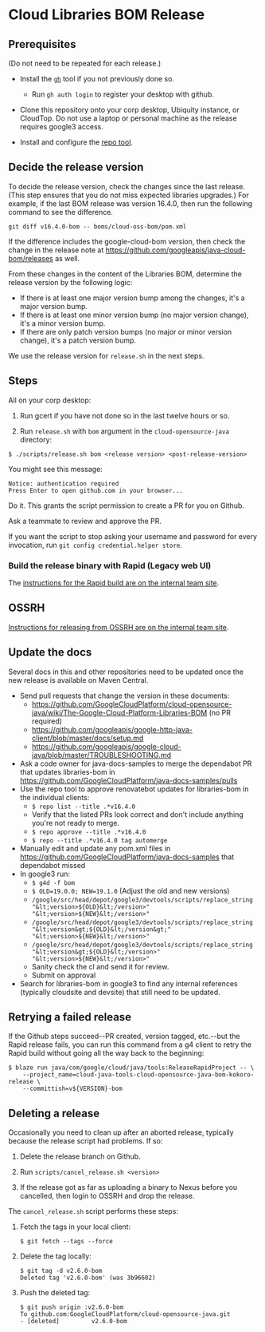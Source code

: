 # Cloud Libraries BOM Release


## Prerequisites 

(Do not need to be repeated for each release.)

* Install the [`gh`](https://github.com/cli/cli)
tool if you not previously done so.

    * Run `gh auth login` to register your desktop with github.

* Clone this repository onto your corp desktop, Ubiquity instance, or CloudTop. Do not use a laptop or personal machine as the release requires google3 access.

* Install and configure the [repo tool](https://github.com/googleapis/github-repo-automation).

## Decide the release version

To decide the release version, check the changes since the last release.
(This step ensures that you do not miss expected libraries upgrades.)
For example, if the last BOM release was version 16.4.0, then run the following command
to see the difference.

```
git diff v16.4.0-bom -- boms/cloud-oss-bom/pom.xml
```

If the difference includes the google-cloud-bom version, then check the change in the release note
at https://github.com/googleapis/java-cloud-bom/releases as well.

From these changes in the content of the Libraries BOM,
determine the release version by the following logic:

- If there is at least one major version bump among the changes, it's a major version bump.
- If there is at least one minor version bump (no major version change), it's a minor version
  bump.
- If there are only patch version bumps (no major or minor version change), it's a patch version
  bump.

We use the release version for `release.sh` in the next steps.

## Steps

All on your corp desktop: 

1. Run gcert if you have not done so in the last twelve hours or so.

2. Run `release.sh` with `bom` argument in 
the `cloud-opensource-java` directory:

```
$ ./scripts/release.sh bom <release version> <post-release-version>
```

You might see this message:

```
Notice: authentication required
Press Enter to open github.com in your browser...
```

Do it. This grants the script permission to create a PR for you on Github.

Ask a teammate to review and approve the PR. 

If you want the script to stop asking your username and password for every invocation,
run `git config credential.helper store`.

### Build the release binary with Rapid (Legacy web UI)

The [instructions for the Rapid build are on the internal team 
site](https://g3doc.corp.google.com/company/teams/cloud-java/tools/developers/releasing.md#run-the-rapid-workflow).

## OSSRH

[Instructions for releasing from OSSRH are on the internal team 
site](https://g3doc.corp.google.com/company/teams/cloud-java/tools/developers/releasing.md#verify-and-release).

## Update the docs

Several docs in this and other repositories need to be updated once the 
new release is available on Maven Central.

* Send pull requests that change the version in these documents:
    * https://github.com/GoogleCloudPlatform/cloud-opensource-java/wiki/The-Google-Cloud-Platform-Libraries-BOM
      (no PR required)
    * https://github.com/googleapis/google-http-java-client/blob/master/docs/setup.md
    * https://github.com/googleapis/google-cloud-java/blob/master/TROUBLESHOOTING.md
* Ask a code owner for java-docs-samples to merge the dependabot PR
  that updates libraries-bom in https://github.com/GoogleCloudPlatform/java-docs-samples/pulls
* Use the repo tool to approve renovatebot updates for libraries-bom in the individual clients:
    * `$ repo list --title .*v16.4.0`
    * Verify that the listed PRs look correct and don't include anything you're not ready to merge. 
    * `$ repo approve --title .*v16.4.0`
    * `$ repo --title .*v16.4.0 tag automerge`
* Manually edit and update any pom.xml files in https://github.com/GoogleCloudPlatform/java-docs-samples that dependabot missed
* In google3 run:
    * `$ g4d -f bom`
    * `$ OLD=19.0.0; NEW=19.1.0`
      (Adjust the old and new versions)
    * `/google/src/head/depot/google3/devtools/scripts/replace_string "&lt;version>${OLD}&lt;/version>" "&lt;version>${NEW}&lt;/version>"`
    * `/google/src/head/depot/google3/devtools/scripts/replace_string "&lt;version&gt;${OLD}&lt;/version&gt;" "&lt;version>${NEW}&lt;/version>"`
    * `/google/src/head/depot/google3/devtools/scripts/replace_string "&lt;version&gt;${OLD}&lt;/version>" "&lt;version>${NEW}&lt;/version>"`
    * Sanity check the cl and send it for review.
    * Submit on approval
* Search for libraries-bom in google3 to find any internal references (typically cloudsite and devsite) that still need to be updated.

## Retrying a failed release

If the Github steps succeed--PR created, version tagged, etc.--but the Rapid release fails, you can
run this command from a g4 client to retry the Rapid build without going all the way
back to the beginning:

```
$ blaze run java/com/google/cloud/java/tools:ReleaseRapidProject -- \
    --project_name=cloud-java-tools-cloud-opensource-java-bom-kokoro-release \
    --committish=v${VERSION}-bom
```

## Deleting a release

Occasionally you need to clean up after an aborted release, typically because the release script had
problems. If so:

1. Delete the release branch on Github.

2. Run `scripts/cancel_release.sh <version>`

3. If the release got as far as uploading a binary to Nexus before you cancelled, then
login to OSSRH and drop the release.


The `cancel_release.sh` script performs these steps:


1. Fetch the tags in your local client:

   ```
   $ git fetch --tags --force
   ```
     
2. Delete the tag locally:

   ```
   $ git tag -d v2.6.0-bom
   Deleted tag 'v2.6.0-bom' (was 3b96602)
   ```

2. Push the deleted tag:
   
   ```
   $ git push origin :v2.6.0-bom
   To github.com:GoogleCloudPlatform/cloud-opensource-java.git
   - [deleted]         v2.6.0-bom
   ```
